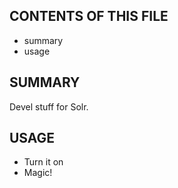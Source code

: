 CONTENTS OF THIS FILE
---------------------

* summary
* usage

SUMMARY
-------
Devel stuff for Solr.

USAGE
-----
* Turn it on
* Magic!
